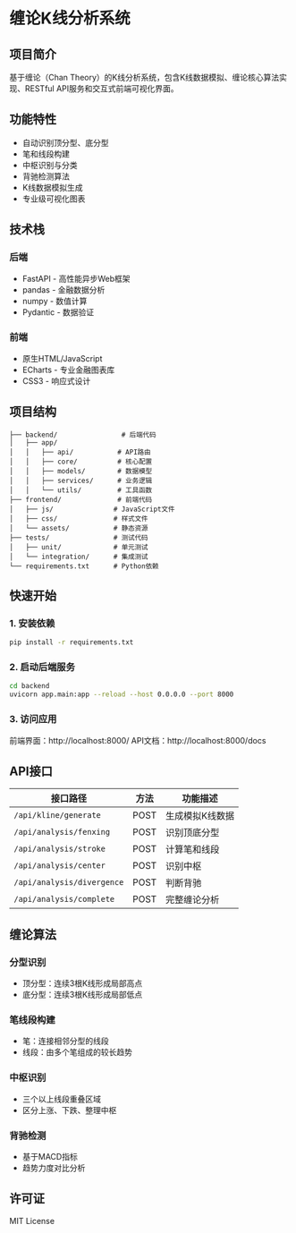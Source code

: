 # 缠论K线分析系统

## 项目简介

基于缠论（Chan Theory）的K线分析系统，包含K线数据模拟、缠论核心算法实现、RESTful API服务和交互式前端可视化界面。

## 功能特性

- 自动识别顶分型、底分型
- 笔和线段构建
- 中枢识别与分类
- 背驰检测算法
- K线数据模拟生成
- 专业级可视化图表

## 技术栈

### 后端
- FastAPI - 高性能异步Web框架
- pandas - 金融数据分析
- numpy - 数值计算
- Pydantic - 数据验证

### 前端
- 原生HTML/JavaScript
- ECharts - 专业金融图表库
- CSS3 - 响应式设计

## 项目结构

```
├── backend/                # 后端代码
│   ├── app/
│   │   ├── api/           # API路由
│   │   ├── core/          # 核心配置
│   │   ├── models/        # 数据模型
│   │   ├── services/      # 业务逻辑
│   │   └── utils/         # 工具函数
├── frontend/              # 前端代码
│   ├── js/               # JavaScript文件
│   ├── css/              # 样式文件
│   └── assets/           # 静态资源
├── tests/                # 测试代码
│   ├── unit/             # 单元测试
│   └── integration/      # 集成测试
└── requirements.txt      # Python依赖
```

## 快速开始

### 1. 安装依赖

```bash
pip install -r requirements.txt
```

### 2. 启动后端服务

```bash
cd backend
uvicorn app.main:app --reload --host 0.0.0.0 --port 8000
```

### 3. 访问应用

前端界面：http://localhost:8000/
API文档：http://localhost:8000/docs

## API接口

| 接口路径 | 方法 | 功能描述 |
|---------|------|---------|
| `/api/kline/generate` | POST | 生成模拟K线数据 |
| `/api/analysis/fenxing` | POST | 识别顶底分型 |
| `/api/analysis/stroke` | POST | 计算笔和线段 |
| `/api/analysis/center` | POST | 识别中枢 |
| `/api/analysis/divergence` | POST | 判断背驰 |
| `/api/analysis/complete` | POST | 完整缠论分析 |

## 缠论算法

### 分型识别
- 顶分型：连续3根K线形成局部高点
- 底分型：连续3根K线形成局部低点

### 笔线段构建
- 笔：连接相邻分型的线段
- 线段：由多个笔组成的较长趋势

### 中枢识别
- 三个以上线段重叠区域
- 区分上涨、下跌、整理中枢

### 背驰检测
- 基于MACD指标
- 趋势力度对比分析

## 许可证

MIT License